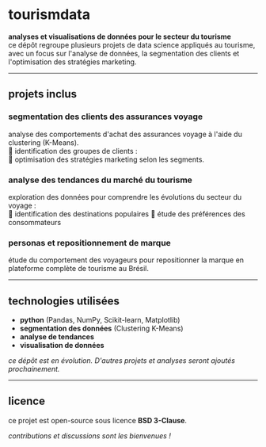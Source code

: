 # tourismdata

**analyses et visualisations de données pour le secteur du tourisme**  
ce dépôt regroupe plusieurs projets de data science appliqués au tourisme, avec un focus sur l'analyse de données, la segmentation des clients et l'optimisation des stratégies marketing.

---

## projets inclus  

###  **segmentation des clients des assurances voyage**  
analyse des comportements d'achat des assurances voyage à l'aide du clustering (K-Means).  
🔹 identification des groupes de clients :  
🔹 optimisation des stratégies marketing selon les segments.  

### **analyse des tendances du marché du tourisme**  
exploration des données pour comprendre les évolutions du secteur du voyage :  
🔹 identification des destinations populaires
🔹 étude des préférences des consommateurs  

### **personas et repositionnement de marque**  
étude du comportement des voyageurs pour repositionner la marque en plateforme complète de tourisme au Brésil.  

---

##  technologies utilisées  
- **python** (Pandas, NumPy, Scikit-learn, Matplotlib)  
- **segmentation des données** (Clustering K-Means)  
- **analyse de tendances**  
- **visualisation de données**  

 *ce dépôt est en évolution. D'autres projets et analyses seront ajoutés prochainement.*  

---

## licence  
ce projet est open-source sous licence **BSD 3-Clause**.  

 *contributions et discussions sont les bienvenues !*  
